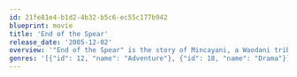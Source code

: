 ```yaml
---
id: 21fe81e4-b1d2-4b32-b5c6-ec55c177b942
blueprint: movie
title: 'End of the Spear'
release_date: '2005-12-02'
overview: '"End of the Spear" is the story of Mincayani, a Waodani tribesman from the jungles of Ecuador. When five young missionaries, among them Jim Elliot and Nate Saint, are speared to death by the Waodani in 1956, a series of events unfold to change the lives of not only the slain missionaries'' families, but also Mincayani and his people'
genres: '[{"id": 12, "name": "Adventure"}, {"id": 18, "name": "Drama"}]'
---
```

